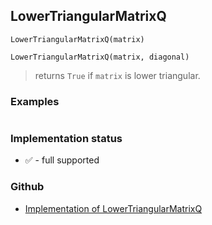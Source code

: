 ## LowerTriangularMatrixQ

```
LowerTriangularMatrixQ(matrix)
```

```
LowerTriangularMatrixQ(matrix, diagonal)
```

> returns `True` if `matrix` is lower triangular.

### Examples

```

```






### Implementation status

* &#x2705; - full supported

### Github

* [Implementation of LowerTriangularMatrixQ](https://github.com/axkr/symja_android_library/blob/master/symja_android_library/matheclipse-core/src/main/java/org/matheclipse/core/builtin/PredicateQ.java#L588) 
